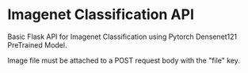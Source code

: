 # Imagenet Classification API

Basic Flask API for Imagenet Classification using Pytorch Densenet121 PreTrained Model.

Image file must be attached to a POST request body with the "file" key.
